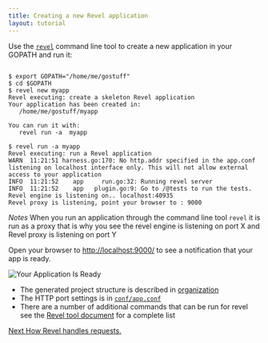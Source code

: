 ```yaml
---
title: Creating a new Revel application
layout: tutorial
---
```


Use the [`revel`](/manual/tool.html#mew) command line tool to create a new application in your GOPATH and run it:
```commandline

$ export GOPATH="/home/me/gostuff"
$ cd $GOPATH
$ revel new myapp
Revel executing: create a skeleton Revel application
Your application has been created in:
   /home/me/gostuff/myapp

You can run it with:
   revel run -a  myapp

$ revel run -a myapp
Revel executing: run a Revel application
WARN  11:21:51 harness.go:170: No http.addr specified in the app.conf listening on localhost interface only. This will not allow external access to your application 
INFO  11:21:52    app     run.go:32: Running revel server                      
INFO  11:21:52    app   plugin.go:9: Go to /@tests to run the tests.           
Revel engine is listening on.. localhost:40935
Revel proxy is listening, point your browser to : 9000
```

*Notes* When you run an application through the command line tool `revel` it is run as a proxy
that is why you see the revel engine is listening on port X and Revel proxy is listening on 
port Y


Open your browser to [http://localhost:9000/](http://localhost:9000/) to see a notification that your app is ready.

![Your Application Is Ready](/img/YourApplicationIsReady.png)

- The generated project structure is described in [organization](/manual/organization.html)
- The HTTP port settings is in [`conf/app.conf`](/manual/appconf.html#httpport)
- There are a number of additional commands that can be run for revel see the  [Revel tool document](/manual/tool.html) for a complete list 


<a href="requestflow.html" class="btn btn-sm btn-success" role="button">Next <span class="glyphicon glyphicon-chevron-right" aria-hidden="true"></span></a> [How Revel handles requests.](requestflow.html)
